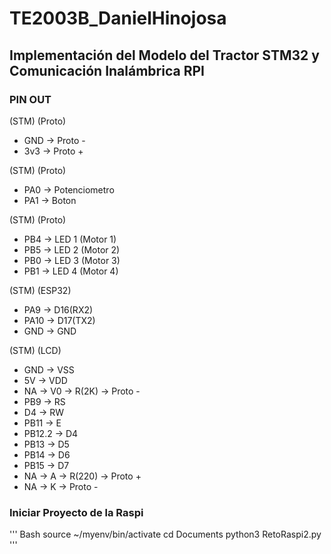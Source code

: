 # TE2003B_DanielHinojosa

## Implementación del Modelo del Tractor STM32 y Comunicación Inalámbrica RPI

### PIN OUT
(STM) (Proto)  
- GND -> Proto - 
- 3v3 -> Proto + 

(STM) (Proto)        
- PA0 -> Potenciometro 
- PA1 -> Boton         

(STM) (Proto)          
- PB4 -> LED 1 (Motor 1) 
- PB5 -> LED 2 (Motor 2) 
- PB0 -> LED 3 (Motor 3) 
- PB1 -> LED 4 (Motor 4) 

(STM) (ESP32)
- PA9 -> D16(RX2) 
- PA10 -> D17(TX2) 
- GND -> GND

(STM) (LCD)   
- GND -> VSS
- 5V  -> VDD
- NA -> V0 ->   R(2K) -> Proto -
- PB9 -> RS
- D4 -> RW
- PB11 -> E
- PB12.2 -> D4
- PB13 -> D5
- PB14 -> D6
- PB15 -> D7
- NA -> A -> R(220) -> Proto +
- NA -> K -> Proto -


### Iniciar Proyecto de la Raspi
''' Bash
source ~/myenv/bin/activate
cd Documents
python3 RetoRaspi2.py
'''
